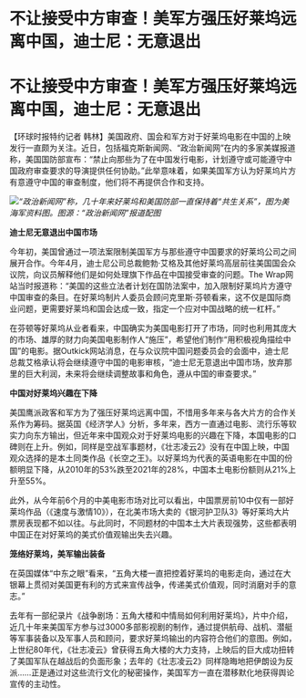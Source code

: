 # 不让接受中方审查！美军方强压好莱坞远离中国，迪士尼：无意退出

# 不让接受中方审查！美军方强压好莱坞远离中国，迪士尼：无意退出

【环球时报特约记者
韩林】美国政府、国会和军方对于好莱坞电影在中国的上映发行一直颇为关注。近日，包括福克斯新闻网、“政治新闻网”在内的多家美媒报道称，美国国防部宣布：“禁止向那些为了在中国发行电影，计划遵守或可能遵守中国政府审查要求的导演提供任何协助。”此举意味着，如果美国军方认为好莱坞片方有意遵守中国的审查制度，他们将不再提供合作和支持。

![](https://inews.gtimg.com/om_bt/OMBFuwpXOvlMMrm2CpxowRXC9X4NwiAncARpnXStYqq0EAA/1000)_“政治新闻网”称，几十年来好莱坞和美国防部一直保持着“共生关系”，图为美海军资料图。图源：“政治新闻网”报道配图_

**迪士尼无意退出中国市场**

今年初，美国曾通过一项法案限制美国军方与那些遵守中国要求的好莱坞公司之间展开合作。今年4月，迪士尼公司总裁鲍勃·艾格及其他好莱坞高层前往美国国会众议院，向议员解释他们是如何处理旗下作品在中国接受审查的问题。The
Wrap网站当时报道称：“美国的这些立法者计划在国防法案中，加入限制好莱坞片方遵守中国审查的条目。在好莱坞制片人委员会顾问克里斯·芬顿看来，这不仅是国际商业问题，更需要好莱坞和国会达成一致，指定一个应对中国战略的统一杠杆。”

在芬顿等好莱坞从业者看来，中国确实为美国电影打开了市场，同时也利用其庞大的市场、雄厚的财力向美国电影制作人“施压”，希望他们制作“用积极视角描绘中国”的电影。据Outkick网站消息，在与众议院中国问题委员会的会面中，迪士尼总裁艾格承认将会继续遵守中国的电影审核，“迪士尼无意退出中国市场，放弃那里的巨大利润，未来将会继续调整故事和角色，遵从中国的审查要求。”

**中国对好莱坞兴趣在下降**

美国鹰派政客和军方为了强压好莱坞远离中国，不惜用多年来与各大片方的合作关系作为筹码。据英国《经济学人》分析，多年来，西方一直通过电影、流行乐等软实力向东方输出，但近年来中国观众对于好莱坞电影的兴趣在下降，本国电影的口碑则在上升。例如，同样是空战军事题材，《壮志凌云2》没有在中国上映，中国观众选择的是本土同类作品《长空之王》。以好莱坞为代表的英语电影在中国的份额明显下降，从2010年的53%跌至2021年的28%，中国本土电影份额则从21%上升至55%。

此外，从今年前6个月的中美电影市场对比可以看出，中国票房前10中仅有一部好莱坞作品（《速度与激情10》），在北美市场大卖的《银河护卫队3》等好莱坞大片票房表现都不如以往。与此同时，不同题材的中国本土大片表现强势，这些都表明中国正在对好莱坞的美式价值观输出失去兴趣。

**笼络好莱坞，美军输出装备**

在英国媒体“中东之眼”看来，“五角大楼一直把控着好莱坞的电影走向，通过在大银幕上贯彻对美国更有利的方式来宣传战争，传递美式价值观，同时消磨对手的意志。”

去年有一部纪录片《战争剧场：五角大楼和中情局如何利用好莱坞》，片中介绍，近几十年来美国军方参与过3000多部影视剧的制作，通过提供航母、战机、潜艇等军事装备以及军事人员和顾问，要求好莱坞输出的内容符合他们的意图。例如，上世纪80年代，《壮志凌云》曾获得五角大楼的大力支持，上映后的巨大成功扭转了美国军队在越战后的负面形象；去年的《壮志凌云2》同样隐晦地把伊朗设为反派……正是通过对这些流行文化的秘密操作，美国军方一直在潜移默化地获得舆论宣传的主动性。

